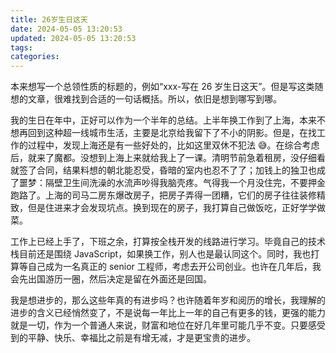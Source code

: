 ```yaml
---
title: 26岁生日这天
date: 2024-05-05 13:20:53
updated: 2024-05-05 13:20:53
tags:
categories:
---
```


本来想写一个总领性质的标题的，例如“xxx-写在 26 岁生日这天”。但是写这类随想的文章，很难找到合适的一句话概括。所以，依旧是想到哪写到哪。

我的生日在年中，正好可以作为一个半年的总结。上半年换工作到了上海，本来不想再回到这种超一线城市生活，主要是北京给我留下了不小的阴影。但是，在找工作的过程中，发现上海还是有一些好处的，比如这里双休不犯法 😅。在综合考虑后，就来了魔都。没想到上海上来就给我上了一课。清明节前急着租房，没仔细看就签了合同，结果料想的朝北能忍受，昏暗的室内也忍不了了；加钱上的独卫也成了噩梦：隔壁卫生间洗澡的水流声吵得我脑壳疼。气得我一个月没住完，不要押金跑路了。上海的司马二房东爆改房子，把房子弄得一团糟，它们的房子往往装修精致，但是住进来才会发现坑点。换到现在的房子，我打算自己做饭吃，正好学学做菜。

工作上已经上手了，下班之余，打算按全栈开发的线路进行学习。毕竟自己的技术栈目前还是围绕 JavaScript，如果换工作，别人也是最认同这个。同时，我也打算等自己成为一名真正的 senior 工程师，考虑去开公司创业。也许在几年后，我会先出国游历一圈，然后决定是留在外面还是回国。

我是想进步的，那么这些年真的有进步吗？也许随着年岁和阅历的增长，我理解的进步的含义已经悄然变了，不是说每一年比上一年的自己有更多的钱，更强的能力就是一切，作为一个普通人来说，财富和地位在好几年里可能几乎不变。只要感受到的平静、快乐、幸福比之前是有增无减，才是更宝贵的进步。
